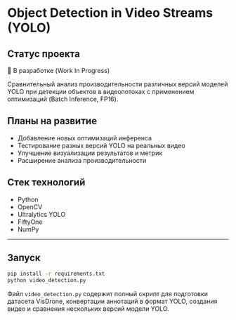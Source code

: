 # Object Detection in Video Streams (YOLO)

## Статус проекта
🔧 В разработке (Work In Progress)

Сравнительный анализ производительности различных версий моделей YOLO при детекции объектов в видеопотоках с применением оптимизаций (Batch Inference, FP16).

## Планы на развитие
- Добавление новых оптимизаций инференса
- Тестирование разных версий YOLO на реальных видео
- Улучшение визуализации результатов и метрик
- Расширение анализа производительности

## Стек технологий
- Python
- OpenCV
- Ultralytics YOLO
- FiftyOne
- NumPy

---

## Запуск

```bash
pip install -r requirements.txt
python video_detection.py
```

Файл `video_detection.py` содержит полный скрипт для подготовки датасета VisDrone, конвертации аннотаций в формат YOLO, создания видео и сравнения нескольких версий модели YOLO.
